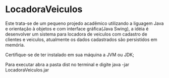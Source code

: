 # LocadoraVeiculos
Este trata-se de um pequeno projedo acadêmico utilizando a liguagem Java e orientação à objetos e com interface gráfica(Java Swing), a idéia é desenvolver um sistema para locadora de veiculos com cadastro de clientes e veiculos, atualmente os dados cadastrados são persistidos em memória.

Certifique-se de ter instalado em sua máquina a JVM ou JDK;

Para executar abra a pasta dist no terminal e digite java -jar LocadoraVeiculos.jar      

